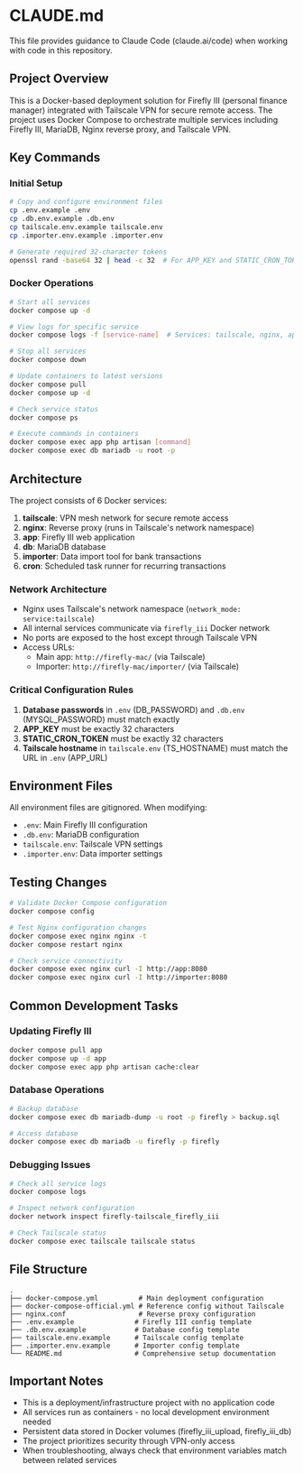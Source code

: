 # CLAUDE.md

This file provides guidance to Claude Code (claude.ai/code) when working with code in this repository.

## Project Overview

This is a Docker-based deployment solution for Firefly III (personal finance manager) integrated with Tailscale VPN for secure remote access. The project uses Docker Compose to orchestrate multiple services including Firefly III, MariaDB, Nginx reverse proxy, and Tailscale VPN.

## Key Commands

### Initial Setup
```bash
# Copy and configure environment files
cp .env.example .env
cp .db.env.example .db.env
cp tailscale.env.example tailscale.env
cp .importer.env.example .importer.env

# Generate required 32-character tokens
openssl rand -base64 32 | head -c 32  # For APP_KEY and STATIC_CRON_TOKEN
```

### Docker Operations
```bash
# Start all services
docker compose up -d

# View logs for specific service
docker compose logs -f [service-name]  # Services: tailscale, nginx, app, db, importer, cron

# Stop all services
docker compose down

# Update containers to latest versions
docker compose pull
docker compose up -d

# Check service status
docker compose ps

# Execute commands in containers
docker compose exec app php artisan [command]
docker compose exec db mariadb -u root -p
```

## Architecture

The project consists of 6 Docker services:

1. **tailscale**: VPN mesh network for secure remote access
2. **nginx**: Reverse proxy (runs in Tailscale's network namespace)
3. **app**: Firefly III web application
4. **db**: MariaDB database
5. **importer**: Data import tool for bank transactions
6. **cron**: Scheduled task runner for recurring transactions

### Network Architecture
- Nginx uses Tailscale's network namespace (`network_mode: service:tailscale`)
- All internal services communicate via `firefly_iii` Docker network
- No ports are exposed to the host except through Tailscale VPN
- Access URLs:
  - Main app: `http://firefly-mac/` (via Tailscale)
  - Importer: `http://firefly-mac/importer/` (via Tailscale)

### Critical Configuration Rules
1. **Database passwords** in `.env` (DB_PASSWORD) and `.db.env` (MYSQL_PASSWORD) must match exactly
2. **APP_KEY** must be exactly 32 characters
3. **STATIC_CRON_TOKEN** must be exactly 32 characters
4. **Tailscale hostname** in `tailscale.env` (TS_HOSTNAME) must match the URL in `.env` (APP_URL)

## Environment Files

All environment files are gitignored. When modifying:
- `.env`: Main Firefly III configuration
- `.db.env`: MariaDB configuration
- `tailscale.env`: Tailscale VPN settings
- `.importer.env`: Data importer settings

## Testing Changes

```bash
# Validate Docker Compose configuration
docker compose config

# Test Nginx configuration changes
docker compose exec nginx nginx -t
docker compose restart nginx

# Check service connectivity
docker compose exec nginx curl -I http://app:8080
docker compose exec nginx curl -I http://importer:8080
```

## Common Development Tasks

### Updating Firefly III
```bash
docker compose pull app
docker compose up -d app
docker compose exec app php artisan cache:clear
```

### Database Operations
```bash
# Backup database
docker compose exec db mariadb-dump -u root -p firefly > backup.sql

# Access database
docker compose exec db mariadb -u firefly -p firefly
```

### Debugging Issues
```bash
# Check all service logs
docker compose logs

# Inspect network configuration
docker network inspect firefly-tailscale_firefly_iii

# Check Tailscale status
docker compose exec tailscale tailscale status
```

## File Structure

```
.
├── docker-compose.yml          # Main deployment configuration
├── docker-compose-official.yml # Reference config without Tailscale
├── nginx.conf                  # Reverse proxy configuration
├── .env.example               # Firefly III config template
├── .db.env.example            # Database config template
├── tailscale.env.example      # Tailscale config template
├── .importer.env.example      # Importer config template
└── README.md                  # Comprehensive setup documentation
```

## Important Notes

- This is a deployment/infrastructure project with no application code
- All services run as containers - no local development environment needed
- Persistent data stored in Docker volumes (firefly_iii_upload, firefly_iii_db)
- The project prioritizes security through VPN-only access
- When troubleshooting, always check that environment variables match between related services